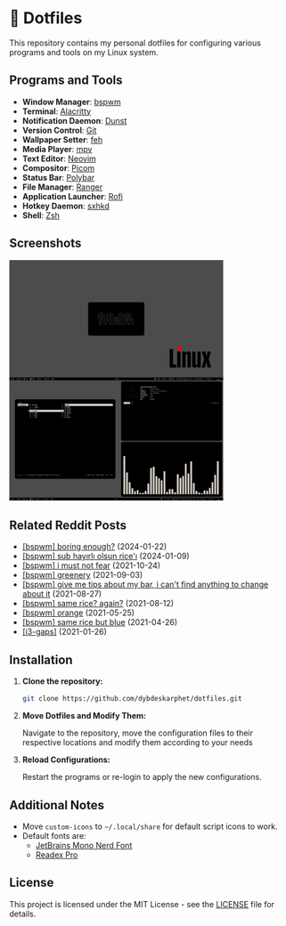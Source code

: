 # 🎨 Dotfiles

This repository contains my personal dotfiles for configuring various programs and tools on my Linux system.

## Programs and Tools

- **Window Manager**: [bspwm](https://github.com/baskerville/bspwm)
- **Terminal**: [Alacritty](https://github.com/alacritty/alacritty)
- **Notification Daemon**: [Dunst](https://dunst-project.org/)
- **Version Control**: [Git](https://git-scm.com/)
- **Wallpaper Setter**: [feh](https://feh.finalrewind.org/)
- **Media Player**: [mpv](https://mpv.io/)
- **Text Editor**: [Neovim](https://neovim.io/)
- **Compositor**: [Picom](https://github.com/yshui/picom)
- **Status Bar**: [Polybar](https://github.com/polybar/polybar)
- **File Manager**: [Ranger](https://github.com/ranger/ranger)
- **Application Launcher**: [Rofi](https://github.com/davatorium/rofi)
- **Hotkey Daemon**: [sxhkd](https://github.com/baskerville/sxhkd)
- **Shell**: [Zsh](https://www.zsh.org/)

## Screenshots

<img src="screenshot.png" alt="1" width="384">

## Related Reddit Posts

- [[bspwm] boring enough?](https://www.reddit.com/r/unixporn/comments/19d0jo0/bspwm_boring_enough/) (2024-01-22)
- [[bspwm] sub hayırlı olsun rice'ı](https://www.reddit.com/r/archlinuxturkiye/comments/1923kdu/bspwm_sub_hay%C4%B1rl%C4%B1_olsun_rice%C4%B1/) (2024-01-09)
- [[bspwm] i must not fear](https://www.reddit.com/r/unixporn/comments/qep42t/bspwm_i_must_not_fear/) (2021-10-24)
- [[bspwm] greenery](https://www.reddit.com/r/unixporn/comments/ph3w4x/bspwm_greenery/) (2021-09-03)
- [[bspwm] give me tips about my bar, i can't find anything to change about it](https://www.reddit.com/r/unixporn/comments/pcv5xf/bspwm_give_me_tips_about_my_bar_i_cant_find/) (2021-08-27)
- [[bspwm] same rice? again?](https://www.reddit.com/r/unixporn/comments/p30ms3/bspwm_same_rice_again/) (2021-08-12)
- [[bspwm] orange](https://www.reddit.com/r/unixporn/comments/nkl0fe/bspwm_orange/) (2021-05-25)
- [[bspwm] same rice but blue](https://www.reddit.com/r/unixporn/comments/mz5lo4/bspwm_same_rice_but_blue/) (2021-04-26)
- [[i3-gaps]](https://www.reddit.com/r/Linuxtr/comments/l5hq05/i3gaps/) (2021-01-26)

## Installation

1. **Clone the repository:**

   ```bash
   git clone https://github.com/dybdeskarphet/dotfiles.git
   ```

2. **Move Dotfiles and Modify Them:**

   Navigate to the repository, move the configuration files to their respective locations and modify them according to your needs

3. **Reload Configurations:**

   Restart the programs or re-login to apply the new configurations.

## Additional Notes

- Move `custom-icons` to `~/.local/share` for default script icons to work.
- Default fonts are:
  - [JetBrains Mono Nerd Font](https://www.nerdfonts.com/font-downloads)
  - [Readex Pro](https://fonts.google.com/specimen/Readex+Pro)

## License

This project is licensed under the MIT License - see the [LICENSE](LICENSE) file for details.
